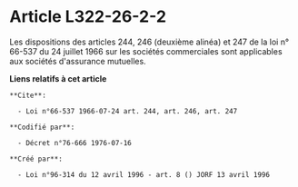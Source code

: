 # Article L322-26-2-2

Les dispositions des articles 244, 246 (deuxième alinéa) et 247 de la loi n° 66-537 du 24 juillet 1966 sur les sociétés
commerciales sont applicables aux sociétés d'assurance mutuelles.

**Liens relatifs à cet article**

	**Cite**:

	  - Loi n°66-537 1966-07-24 art. 244, art. 246, art. 247

	**Codifié par**:

	  - Décret n°76-666 1976-07-16

	**Créé par**:

	  - Loi n°96-314 du 12 avril 1996 - art. 8 () JORF 13 avril 1996
